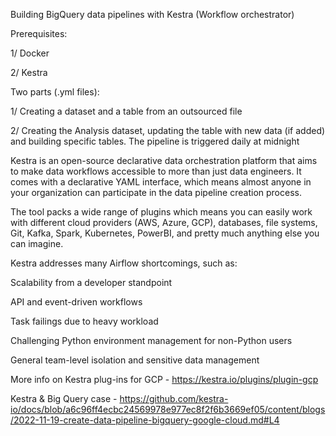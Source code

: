 Building BigQuery data pipelines with Kestra (Workflow orchestrator)

Prerequisites:


1/ Docker


2/ Kestra



Two parts (.yml files):


1/ Creating a dataset and a table from an outsourced file


2/ Creating the Analysis dataset, updating the table with new data (if added) and building specific tables. The pipeline is triggered daily at midnight



Kestra is an open-source declarative data orchestration platform that aims to make data workflows accessible to more than just data engineers. It comes with a declarative YAML interface, which means almost anyone in your organization can participate in the data pipeline creation process.

The tool packs a wide range of plugins which means you can easily work with different cloud providers (AWS, Azure, GCP), databases, file systems, Git, Kafka, Spark, Kubernetes, PowerBI, and pretty much anything else you can imagine.

Kestra addresses many Airflow shortcomings, such as:

Scalability from a developer standpoint

API and event-driven workflows

Task failings due to heavy workload

Challenging Python environment management for non-Python users

General team-level isolation and sensitive data management


More info on Kestra plug-ins for GCP - https://kestra.io/plugins/plugin-gcp

Kestra & Big Query case - https://github.com/kestra-io/docs/blob/a6c96ff4ecbc24569978e977ec8f2f6b3669ef05/content/blogs/2022-11-19-create-data-pipeline-bigquery-google-cloud.md#L4 
